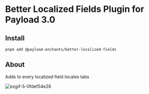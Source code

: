 # Better Localized Fields Plugin for Payload 3.0

## Install

`pnpm add @payload-enchants/better-localized-fields`

## About
Adds to every localized field locales tabs

![ezgif-5-0fdef54e28](https://github.com/r1tsuu/payload-enchants/assets/64744993/7a27b7f5-f0cb-466d-8e0f-75177cc17f48)
